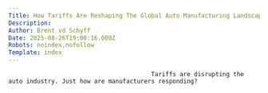 ```yaml
---
Title: How Tariffs Are Reshaping The Global Auto Manufacturing Landscape
Description: 
Author: Brent vd Schyff
Date: 2025-08-26T19:00:16.000Z
Robots: noindex,nofollow
Template: index
---
```


                                            Tariffs are disrupting the auto industry. Just how are manufacturers responding?
                                        
